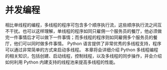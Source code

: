 # 并发编程

相比单线程的编程，多线程的程序可包含多个顺序执行流，这些顺序执行流之间互不干扰。也可以这样理解，单线程的程序如同只雇佣一个服务员的餐厅，他必须做完一件事情后才可以做下一件事情；而多线程的程序则如同雇佣多个服务员的餐厅，他们可以同时做多件事情。
Python 语言提供了非常优秀的多线程支持，程序可以通过非常简单的方式来启动多线程。
本章将会详细介绍 Python 多线程编程的相关知识，包括创建、启动线程，控制线程，以及多线程的同步操作，并会介绍如何利用 Python 内建支持的线程池来提高多线程的性能。